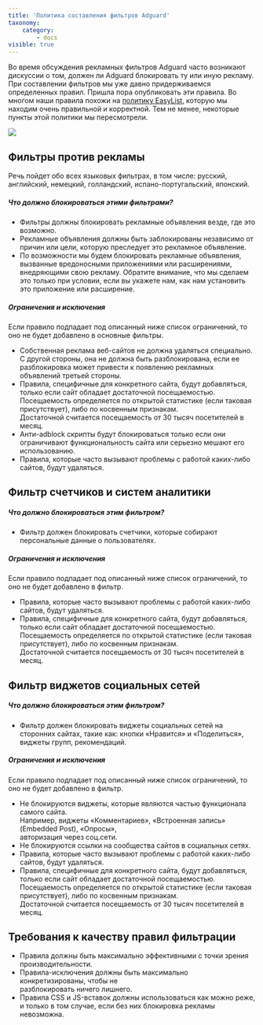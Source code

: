 ```yaml
---
title: 'Политика составления фильтров Adguard'
taxonomy:
    category:
        - docs
visible: true
---
```


Во время обсуждения рекламных фильтров Adguard часто возникают дискуссии о том, должен ли Adguard блокировать ту или иную рекламу. При составлении фильтров мы уже давно придерживаемся определенных правил. Пришла пора опубликовать эти правила. Во многом наши правила похожи на [политику EasyList](https://easylist.to/pages/policy.html), которую мы находим очень правильной и корректной. Тем не менее, некоторые пункты этой политики мы пересмотрели.

![](https://cdn.adguard.com/public/Adguard/Common/page_filtering.png)


## Фильтры против рекламы

Речь пойдет обо всех языковых фильтрах, в том числе: русский, английский, немецкий, голландский, испано-португальский, японский.

##### Что должно блокироваться этими фильтрами?

- Фильтры должны блокировать рекламные объявления везде, где это возможно.  
- Рекламные объявления должны быть заблокированы независимо от причин или цели, которую преследует это рекламное объявление.
- По возможности мы будем блокировать рекламные объявления, вызванные вредоносными приложениями или расширениями, внедряющими свою рекламу. Обратите внимание, что мы сделаем это только при условии, если вы укажете нам, как нам установить это приложение или расширение.

##### Ограничения и исключения

Если правило подпадает под описанный ниже список ограничений, то оно не будет добавлено в основные фильтры.

- Собственная реклама веб-сайтов не должна удаляться специально. С другой стороны, она не должна быть разблокирована, если ее разблокировка может привести к появлению рекламных объявлений третьей стороны.
- Правила, специфичные для конкретного сайта, будут добавляться, только если сайт обладает достаточной посещаемостью.  
 Посещаемость определяется по открытой статистике (если таковая присутствует), либо по косвенным признакам.  
 Достаточной считается посещаемость от 30 тысяч посетителей в месяц.
- Анти-adblock скрипты будут блокироваться только если они ограничивают функциональность сайта или серьезно мешают его использованию.
- Правила, которые часто вызывают проблемы с работой каких-либо сайтов, будут удаляться.


## Фильтр счетчиков и систем аналитики

##### Что должно блокироваться этим фильтром?

- Фильтр должен блокировать счетчики, которые собирают персональные данные о пользователях.

##### Ограничения и исключения

Если правило подпадает под описанный ниже список ограничений, то оно не будет добавлено в фильтр.

- Правила, которые часто вызывают проблемы с работой каких-либо сайтов, будут удаляться.
- Правила, специфичные для конкретного сайта, будут добавляться, только если сайт обладает достаточной посещаемостью.  
 Посещаемость определяется по открытой статистике (если таковая присутствует), либо по косвенным признакам.  
 Достаточной считается посещаемость от 30 тысяч посетителей в месяц.


## Фильтр виджетов социальных сетей

##### Что должно блокироваться этим фильтром?

- Фильтр должен блокировать виджеты социальных сетей на сторонних сайтах, такие как: кнопки «Нравится» и «Поделиться», виджеты групп, рекомендаций.

##### Ограничения и исключения

Если правило подпадает под описанный ниже список ограничений, то оно не будет добавлено в фильтр.

- Не блокируются виджеты, которые являются частью функционала самого сайта.  
 Например, виджеты «Комментариев», «Встроенная запись» (Embedded Post), «Опросы»,  
 авторизация через соц.сети.
- Не блокируются ссылки на сообщества сайтов в социальных сетях.
- Правила, которые часто вызывают проблемы с работой каких-либо сайтов, будут удаляться.
- Правила, специфичные для конкретного сайта, будут добавляться, только если сайт обладает достаточной посещаемостью.  
 Посещаемость определяется по открытой статистике (если таковая присутствует), либо по косвенным признакам.  
 Достаточной считается посещаемость от 30 тысяч посетителей в месяц.


## Требования к качеству правил фильтрации

- Правила должны быть максимально эффективными с точки зрения производительности.
- Правила-исключения должны быть максимально конкретизированы, чтобы не  
 разблокировать ничего лишнего.
- Правила CSS и JS-вставок должны использоваться как можно реже,  
 и только в том случае, если без них блокировка рекламы невозможна.
